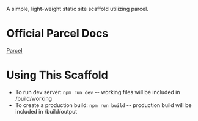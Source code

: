 A simple, light-weight static site scaffold utilizing parcel.

# Official Parcel Docs
[Parcel](https://parceljs.org/)


# Using This Scaffold
* To run dev server: `npm run dev` -- working files will be included in /build/working
* To create a production build: `npm run build` -- production build will be included in /build/output
